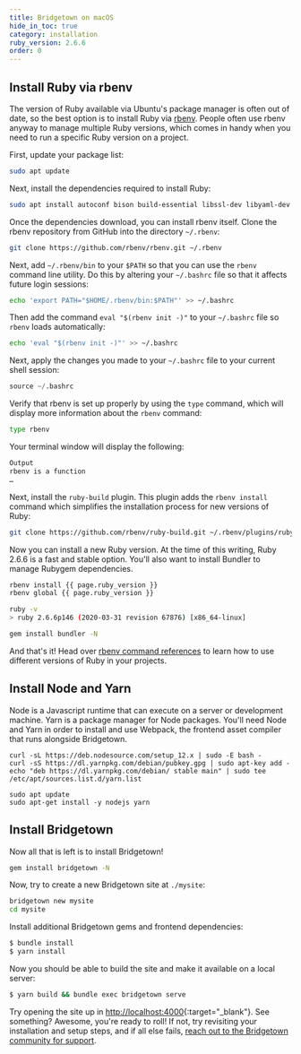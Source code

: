 ```yaml
---
title: Bridgetown on macOS
hide_in_toc: true
category: installation
ruby_version: 2.6.6
order: 0
---
```


## Install Ruby via rbenv

The version of Ruby available via Ubuntu's package manager is often out of date, so the best option is to install Ruby via [rbenv](https://github.com/rbenv/rbenv). People often use rbenv anyway to manage multiple Ruby versions, which comes in handy when you need to run a specific Ruby version on a project.

First, update your package list:

```sh
sudo apt update
```

Next, install the dependencies required to install Ruby:

```sh
sudo apt install autoconf bison build-essential libssl-dev libyaml-dev libreadline6-dev zlib1g-dev libncurses5-dev libffi-dev libgdbm5 libgdbm-dev
```

Once the dependencies download, you can install rbenv itself. Clone the rbenv repository from GitHub into the directory `~/.rbenv`:

```sh
git clone https://github.com/rbenv/rbenv.git ~/.rbenv
```

Next, add `~/.rbenv/bin` to your `$PATH` so that you can use the `rbenv` command line utility. Do this by altering your `~/.bashrc` file so that it affects future login sessions:

```sh
echo 'export PATH="$HOME/.rbenv/bin:$PATH"' >> ~/.bashrc
```

Then add the command `eval "$(rbenv init -)"` to your `~/.bashrc` file so `rbenv` loads automatically:

```sh
echo 'eval "$(rbenv init -)"' >> ~/.bashrc
```

Next, apply the changes you made to your `~/.bashrc` file to your current shell session:

```s
source ~/.bashrc
```

Verify that rbenv is set up properly by using the `type` command, which will display more information about the `rbenv` command:

```sh
type rbenv
```

Your terminal window will display the following:

```sh
Output
rbenv is a function
…
```

Next, install the `ruby-build` plugin. This plugin adds the `rbenv install` command which simplifies the installation process for new versions of Ruby:

```sh
git clone https://github.com/rbenv/ruby-build.git ~/.rbenv/plugins/ruby-build
```

Now you can install a new Ruby version. At the time of this writing, Ruby 2.6.6 is a fast and stable option. You'll also want to install Bundler to manage Rubygem dependencies.

```sh
rbenv install {{ page.ruby_version }}
rbenv global {{ page.ruby_version }}

ruby -v
> ruby 2.6.6p146 (2020-03-31 revision 67876) [x86_64-linux]

gem install bundler -N
```

And that's it! Head over [rbenv command references](https://github.com/rbenv/rbenv#command-reference) to learn how to use different versions of Ruby in your projects.

## Install Node and Yarn

Node is a Javascript runtime that can execute on a server or development machine. Yarn is a package manager for Node packages. You'll need Node and Yarn in order to install and use Webpack, the frontend asset compiler that runs alongside Bridgetown.

```shell
curl -sL https://deb.nodesource.com/setup_12.x | sudo -E bash -
curl -sS https://dl.yarnpkg.com/debian/pubkey.gpg | sudo apt-key add -
echo "deb https://dl.yarnpkg.com/debian/ stable main" | sudo tee /etc/apt/sources.list.d/yarn.list

sudo apt update
sudo apt-get install -y nodejs yarn
```

## Install Bridgetown

Now all that is left is to install Bridgetown!

```sh
gem install bridgetown -N
```

Now, try to create a new Bridgetown site at `./mysite`:

```sh
bridgetown new mysite
cd mysite
```

Install additional Bridgetown gems and frontend dependencies:

```sh
$ bundle install
$ yarn install
```

Now you should be able to build the site and make it available on a local server:

```sh
$ yarn build && bundle exec bridgetown serve
```

Try opening the site up in [http://localhost:4000](http://localhost:4000){:target="_blank"}. See something? Awesome, you're ready to roll! If not, try revisiting your installation and setup steps, and if all else fails, [reach out to the Bridgetown community for support](/docs/community/).
